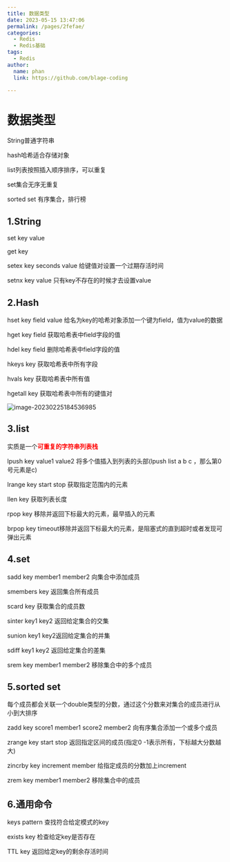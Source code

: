 ```yaml
---
title: 数据类型
date: 2023-05-15 13:47:06
permalink: /pages/2fefae/
categories: 
  - Redis
  - Redis基础
tags: 
  - Redis
author: 
  name: phan
  link: https://github.com/blage-coding

---
```

# 数据类型

String普通字符串

hash哈希适合存储对象

list列表按照插入顺序排序，可以重复

set集合无序无重复

sorted set 有序集合，排行榜

## 1.String

set key value

get key

setex key seconds value 给键值对设置一个过期存活时间

setnx key value 只有key不存在的时候才去设置value

## 2.Hash

hset key field value  给名为key的哈希对象添加一个键为field，值为value的数据

hget key field 获取哈希表中field字段的值

hdel key field 删除哈希表中field字段的值

hkeys key  获取哈希表中所有字段

hvals key  获取哈希表中所有值

hgetall key  获取哈希表中所有的键值对

![image-20230225184536985](https://jsd.cdn.zzko.cn/gh/blage-coding/picx-images-hosting@master/20230515/image-20230225184536985.9s0wwy7xgow.webp)

## 3.list

实质是一个<font color="red">**可重复的字符串列表栈**</font>

lpush key value1 value2 将多个值插入到列表的头部(lpush list a b c ，那么第0号元素是c)

lrange key start stop  获取指定范围内的元素

llen key 获取列表长度

rpop key 移除并返回下标最大的元素，最早插入的元素

brpop key timeout移除并返回下标最大的元素，是阻塞式的直到超时或者发现可弹出元素

## 4.set

sadd key member1 member2 向集合中添加成员

smembers key 返回集合所有成员

scard key 获取集合的成员数

sinter key1 key2 返回给定集合的交集

sunion key1 key2返回给定集合的并集

sdiff key1 key2 返回给定集合的差集

srem key member1 member2 移除集合中的多个成员

## 5.sorted set

每个成员都会关联一个double类型的分数，通过这个分数来对集合的成员进行从小到大排序

zadd key score1 member1 score2 member2 向有序集合添加一个或多个成员

zrange key start stop 返回指定区间的成员(指定0 -1表示所有，下标越大分数越大)

zincrby key increment member 给指定成员的分数加上increment

zrem key member1 member2 移除集合中的成员

## 6.通用命令

keys pattern 查找符合给定模式的key

exists key 检查给定key是否存在

TTL key 返回给定key的剩余存活时间  
